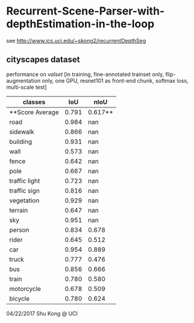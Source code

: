 # Recurrent-Scene-Parser-with-depthEstimation-in-the-loop


see http://www.ics.uci.edu/~skong2/recurrentDepthSeg


## cityscapes dataset
performance on *valset* [in training, fine-annotated trainset only, flip-augmentation only, one GPU, resnet101 as front-end chunk, softmax loss, multi-scale test]

classes | IoU | nIoU
-------------|-------------|-------------
**Score Average  | 0.791   |  0.617**
road           | 0.984   |    nan
sidewalk       | 0.866   |    nan
building       | 0.931   |    nan
wall           | 0.573   |    nan
fence          | 0.642   |    nan
pole           | 0.667   |    nan
traffic light  | 0.723   |    nan
traffic sign   | 0.816   |    nan
vegetation     | 0.929   |    nan
terrain        | 0.647   |    nan
sky            | 0.951   |    nan
person         | 0.834   |  0.678
rider          | 0.645   |  0.512
car            | 0.954   |  0.889
truck          | 0.777   |  0.476
bus            | 0.856   |  0.666
train          | 0.780   |  0.580
motorcycle     | 0.678   |  0.509
bicycle        | 0.780   |  0.624


04/22/2017
Shu Kong @ UCI
